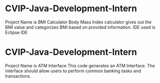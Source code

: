 # CVIP-Java-Development-Intern
Project Name is BMI Calculator
Body Mass Index calculator gives out the BMI value and categorizes BMI based on provided information.
IDE used is Eclipse IDE
# CVIP-Java-Development-Intern
Project Name is ATM Interface
This code generates an ATM Interface. The interface should allow users to perform common banking tasks and transactions.
